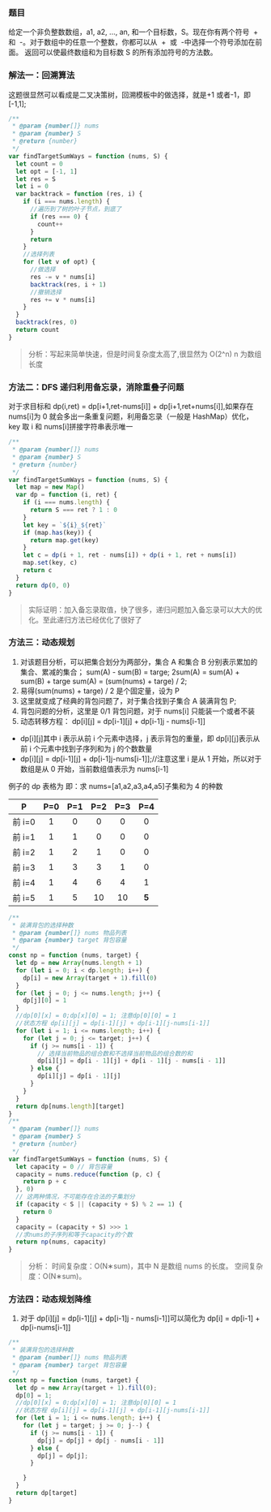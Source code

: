 ### 题目

给定一个非负整数数组，a1, a2, ..., an, 和一个目标数，S。现在你有两个符号  +  和  -。对于数组中的任意一个整数，你都可以从  +  或  -中选择一个符号添加在前面。
返回可以使最终数组和为目标数 S 的所有添加符号的方法数。

### 解法一：回溯算法

这题很显然可以看成是二叉决策树，回溯模板中的做选择，就是+1 或者-1，即[-1,1];

```javascript
/**
 * @param {number[]} nums
 * @param {number} S
 * @return {number}
 */
var findTargetSumWays = function (nums, S) {
  let count = 0
  let opt = [-1, 1]
  let res = S
  let i = 0
  var backtrack = function (res, i) {
    if (i === nums.length) {
      //遍历到了树的叶子节点，到底了
      if (res === 0) {
        count++
      }
      return
    }
    //选择列表
    for (let v of opt) {
      //做选择
      res -= v * nums[i]
      backtrack(res, i + 1)
      //撤销选择
      res += v * nums[i]
    }
  }
  backtrack(res, 0)
  return count
}
```

> 分析：写起来简单快速，但是时间复杂度太高了,很显然为 O(2^n) n 为数组长度

### 方法二：DFS 递归利用备忘录，消除重叠子问题

对于求目标和 dp(i,ret) = dp[i+1,ret-nums[i]] + dp[i+1,ret+nums[i]],如果存在 nums[i]为 0 就会多出一条重复问题，利用备忘录（一般是 HashMap）优化，key 取 i 和 nums[i]拼接字符串表示唯一

```javascript
/**
 * @param {number[]} nums
 * @param {number} S
 * @return {number}
 */
var findTargetSumWays = function (nums, S) {
  let map = new Map()
  var dp = function (i, ret) {
    if (i === nums.length) {
      return S === ret ? 1 : 0
    }
    let key = `${i}_${ret}`
    if (map.has(key)) {
      return map.get(key)
    }
    let c = dp(i + 1, ret - nums[i]) + dp(i + 1, ret + nums[i])
    map.set(key, c)
    return c
  }
  return dp(0, 0)
}
```

> 实际证明：加入备忘录取值，快了很多，递归问题加入备忘录可以大大的优化。至此递归方法已经优化了很好了

### 方法三：动态规划

1. 对该题目分析，可以把集合划分为两部分，集合 A 和集合 B 分别表示累加的集合、累减的集合；
   sum(A) - sum(B) = targe;
   2sum(A) = sum(A) + sum(B) + targe
   sum(A) = (sum(nums) + targe) / 2;
2. 易得(sum(nums) + targe) / 2 是个固定量，设为 P
3. 这里就变成了经典的背包问题了，对于集合找到子集合 A 装满背包 P;
4. 背包问题的分析，这里是 0/1 背包问题，对于 nums[i] 只能装一个或者不装
5. 动态转移方程： dp[i][j] = dp[i-1][j] + dp[i-1]j - nums[i-1]]

- dp[i][j]其中 i 表示从前 i 个元素中选择，j 表示背包的重量，即 dp[i][j]表示从前 i 个元素中找到子序列和为 j 的个数数量
- dp[i][j] = dp[i-1][j] + dp[i-1]j-nums[i-1]];//注意这里 i 是从 1 开始，所以对于数组是从 0 开始，当前数组值表示为 nums[i-1]

例子的 dp 表格为
即：求 nums=[a1,a2,a3,a4,a5]子集和为 4 的种数

|   P    | P=0 | P=1 | P=2 | P=3 |  P=4  |
| :----: | :-: | :-: | :-: | :-: | :---: |
| 前 i=0 |  1  |  0  |  0  |  0  |   0   |
| 前 i=1 |  1  |  1  |  0  |  0  |   0   |
| 前 i=2 |  1  |  2  |  1  |  0  |   0   |
| 前 i=3 |  1  |  3  |  3  |  1  |   0   |
| 前 i=4 |  1  |  4  |  6  |  4  |   1   |
| 前 i=5 |  1  |  5  | 10  | 10  | **5** |

```javascript
/**
 * 装满背包的选择种数
 * @param {number[]} nums 物品列表
 * @param {number} target 背包容量
 */
const np = function (nums, target) {
  let dp = new Array(nums.length + 1)
  for (let i = 0; i < dp.length; i++) {
    dp[i] = new Array(target + 1).fill(0)
  }
  for (let j = 0; j <= nums.length; j++) {
    dp[j][0] = 1
  }
  //dp[0][x] = 0;dp[x][0] = 1; 注意dp[0][0] = 1
  //状态方程 dp[i][j] = dp[i-1][j] + dp[i-1][j-nums[i-1]]
  for (let i = 1; i <= nums.length; i++) {
    for (let j = 0; j <= target; j++) {
      if (j >= nums[i - 1]) {
        // 选择当前物品的组合数和不选择当前物品的组合数的和
        dp[i][j] = dp[i - 1][j] + dp[i - 1][j - nums[i - 1]]
      } else {
        dp[i][j] = dp[i - 1][j]
      }
    }
  }
  return dp[nums.length][target]
}
/**
 * @param {number[]} nums
 * @param {number} S
 * @return {number}
 */
var findTargetSumWays = function (nums, S) {
  let capacity = 0 // 背包容量
  capacity = nums.reduce(function (p, c) {
    return p + c
  }, 0)
  // 这两种情况，不可能存在合法的子集划分
  if (capacity < S || (capacity + S) % 2 == 1) {
    return 0
  }
  capacity = (capacity + S) >>> 1
  //求nums的子序列和等于capacity的个数
  return np(nums, capacity)
}
```

> 分析： 时间复杂度：O(N∗sum)，其中 N 是数组 nums 的长度。 空间复杂度：O(N∗sum)。

### 方法四：动态规划降维

1. 对于 dp[i][j] = dp[i-1][j] + dp[i-1]j - nums[i-1]]可以简化为 dp[i] = dp[i-1] + dp[i-nums[i-1]]

```javascript
/**
 * 装满背包的选择种数
 * @param {number[]} nums 物品列表
 * @param {number} target 背包容量
 */
const np = function (nums, target) {
  let dp = new Array(target + 1).fill(0);
  dp[0] = 1;
  //dp[0][x] = 0;dp[x][0] = 1; 注意dp[0][0] = 1
  //状态方程 dp[i][j] = dp[i-1][j] + dp[i-1][j-nums[i-1]]
  for (let i = 1; i <= nums.length; i++) {
    for (let j = target; j >= 0; j--) {
      if (j >= nums[i - 1]) {
        dp[j] = dp[j] + dp[j - nums[i - 1]]
      } else {
        dp[j] = dp[j];
      }

    }
  }
  return dp[target]
}
```
